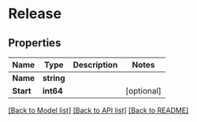 # Release

## Properties

Name | Type | Description | Notes
------------ | ------------- | ------------- | -------------
**Name** | **string** |  | 
**Start** | **int64** |  | [optional] 

[[Back to Model list]](../README.md#documentation-for-models) [[Back to API list]](../README.md#documentation-for-api-endpoints) [[Back to README]](../README.md)


